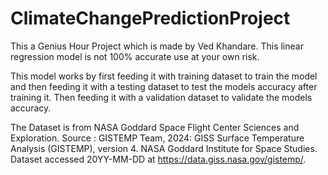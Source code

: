 # ClimateChangePredictionProject
This a Genius Hour Project which is made by Ved Khandare.
This linear regression model is not 100% accurate use at your own risk.

This model works by first feeding it with training dataset to train the model and then feeding it with a testing dataset to test the models accuracy after training it. Then feeding it with a validation dataset to validate the models accuracy.

The Dataset is from NASA Goddard Space Flight Center Sciences and Exploration.
Source : GISTEMP Team, 2024: GISS Surface Temperature Analysis (GISTEMP), version 4. NASA Goddard Institute for Space Studies. Dataset accessed 20YY-MM-DD at https://data.giss.nasa.gov/gistemp/.